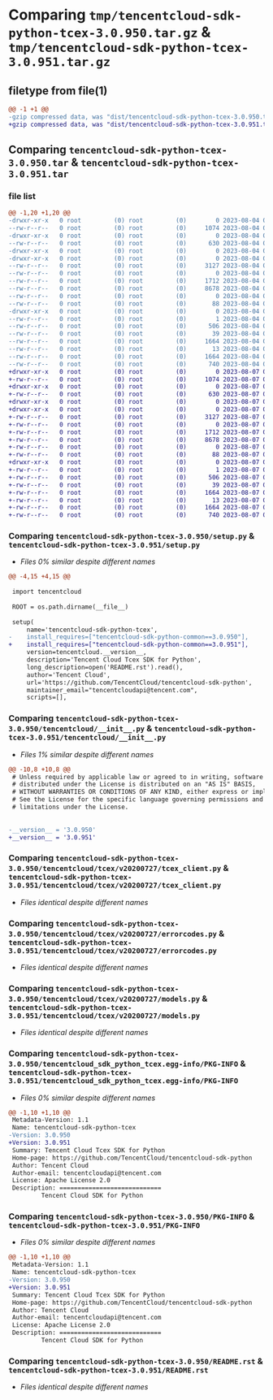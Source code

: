 # Comparing `tmp/tencentcloud-sdk-python-tcex-3.0.950.tar.gz` & `tmp/tencentcloud-sdk-python-tcex-3.0.951.tar.gz`

## filetype from file(1)

```diff
@@ -1 +1 @@
-gzip compressed data, was "dist/tencentcloud-sdk-python-tcex-3.0.950.tar", last modified: Fri Aug  4 00:35:03 2023, max compression
+gzip compressed data, was "dist/tencentcloud-sdk-python-tcex-3.0.951.tar", last modified: Mon Aug  7 00:34:44 2023, max compression
```

## Comparing `tencentcloud-sdk-python-tcex-3.0.950.tar` & `tencentcloud-sdk-python-tcex-3.0.951.tar`

### file list

```diff
@@ -1,20 +1,20 @@
-drwxr-xr-x   0 root         (0) root         (0)        0 2023-08-04 00:35:03.000000 tencentcloud-sdk-python-tcex-3.0.950/
--rw-r--r--   0 root         (0) root         (0)     1074 2023-08-04 00:35:03.000000 tencentcloud-sdk-python-tcex-3.0.950/setup.py
-drwxr-xr-x   0 root         (0) root         (0)        0 2023-08-04 00:35:03.000000 tencentcloud-sdk-python-tcex-3.0.950/tencentcloud/
--rw-r--r--   0 root         (0) root         (0)      630 2023-08-04 00:35:03.000000 tencentcloud-sdk-python-tcex-3.0.950/tencentcloud/__init__.py
-drwxr-xr-x   0 root         (0) root         (0)        0 2023-08-04 00:35:03.000000 tencentcloud-sdk-python-tcex-3.0.950/tencentcloud/tcex/
-drwxr-xr-x   0 root         (0) root         (0)        0 2023-08-04 00:35:03.000000 tencentcloud-sdk-python-tcex-3.0.950/tencentcloud/tcex/v20200727/
--rw-r--r--   0 root         (0) root         (0)     3127 2023-08-04 00:35:03.000000 tencentcloud-sdk-python-tcex-3.0.950/tencentcloud/tcex/v20200727/tcex_client.py
--rw-r--r--   0 root         (0) root         (0)        0 2023-08-04 00:35:03.000000 tencentcloud-sdk-python-tcex-3.0.950/tencentcloud/tcex/v20200727/__init__.py
--rw-r--r--   0 root         (0) root         (0)     1712 2023-08-04 00:35:03.000000 tencentcloud-sdk-python-tcex-3.0.950/tencentcloud/tcex/v20200727/errorcodes.py
--rw-r--r--   0 root         (0) root         (0)     8678 2023-08-04 00:35:03.000000 tencentcloud-sdk-python-tcex-3.0.950/tencentcloud/tcex/v20200727/models.py
--rw-r--r--   0 root         (0) root         (0)        0 2023-08-04 00:35:03.000000 tencentcloud-sdk-python-tcex-3.0.950/tencentcloud/tcex/__init__.py
--rw-r--r--   0 root         (0) root         (0)       88 2023-08-04 00:35:03.000000 tencentcloud-sdk-python-tcex-3.0.950/setup.cfg
-drwxr-xr-x   0 root         (0) root         (0)        0 2023-08-04 00:35:03.000000 tencentcloud-sdk-python-tcex-3.0.950/tencentcloud_sdk_python_tcex.egg-info/
--rw-r--r--   0 root         (0) root         (0)        1 2023-08-04 00:35:03.000000 tencentcloud-sdk-python-tcex-3.0.950/tencentcloud_sdk_python_tcex.egg-info/dependency_links.txt
--rw-r--r--   0 root         (0) root         (0)      506 2023-08-04 00:35:03.000000 tencentcloud-sdk-python-tcex-3.0.950/tencentcloud_sdk_python_tcex.egg-info/SOURCES.txt
--rw-r--r--   0 root         (0) root         (0)       39 2023-08-04 00:35:03.000000 tencentcloud-sdk-python-tcex-3.0.950/tencentcloud_sdk_python_tcex.egg-info/requires.txt
--rw-r--r--   0 root         (0) root         (0)     1664 2023-08-04 00:35:03.000000 tencentcloud-sdk-python-tcex-3.0.950/tencentcloud_sdk_python_tcex.egg-info/PKG-INFO
--rw-r--r--   0 root         (0) root         (0)       13 2023-08-04 00:35:03.000000 tencentcloud-sdk-python-tcex-3.0.950/tencentcloud_sdk_python_tcex.egg-info/top_level.txt
--rw-r--r--   0 root         (0) root         (0)     1664 2023-08-04 00:35:03.000000 tencentcloud-sdk-python-tcex-3.0.950/PKG-INFO
--rw-r--r--   0 root         (0) root         (0)      740 2023-08-04 00:35:03.000000 tencentcloud-sdk-python-tcex-3.0.950/README.rst
+drwxr-xr-x   0 root         (0) root         (0)        0 2023-08-07 00:34:44.000000 tencentcloud-sdk-python-tcex-3.0.951/
+-rw-r--r--   0 root         (0) root         (0)     1074 2023-08-07 00:34:43.000000 tencentcloud-sdk-python-tcex-3.0.951/setup.py
+drwxr-xr-x   0 root         (0) root         (0)        0 2023-08-07 00:34:44.000000 tencentcloud-sdk-python-tcex-3.0.951/tencentcloud/
+-rw-r--r--   0 root         (0) root         (0)      630 2023-08-07 00:34:43.000000 tencentcloud-sdk-python-tcex-3.0.951/tencentcloud/__init__.py
+drwxr-xr-x   0 root         (0) root         (0)        0 2023-08-07 00:34:44.000000 tencentcloud-sdk-python-tcex-3.0.951/tencentcloud/tcex/
+drwxr-xr-x   0 root         (0) root         (0)        0 2023-08-07 00:34:44.000000 tencentcloud-sdk-python-tcex-3.0.951/tencentcloud/tcex/v20200727/
+-rw-r--r--   0 root         (0) root         (0)     3127 2023-08-07 00:34:43.000000 tencentcloud-sdk-python-tcex-3.0.951/tencentcloud/tcex/v20200727/tcex_client.py
+-rw-r--r--   0 root         (0) root         (0)        0 2023-08-07 00:34:43.000000 tencentcloud-sdk-python-tcex-3.0.951/tencentcloud/tcex/v20200727/__init__.py
+-rw-r--r--   0 root         (0) root         (0)     1712 2023-08-07 00:34:43.000000 tencentcloud-sdk-python-tcex-3.0.951/tencentcloud/tcex/v20200727/errorcodes.py
+-rw-r--r--   0 root         (0) root         (0)     8678 2023-08-07 00:34:43.000000 tencentcloud-sdk-python-tcex-3.0.951/tencentcloud/tcex/v20200727/models.py
+-rw-r--r--   0 root         (0) root         (0)        0 2023-08-07 00:34:43.000000 tencentcloud-sdk-python-tcex-3.0.951/tencentcloud/tcex/__init__.py
+-rw-r--r--   0 root         (0) root         (0)       88 2023-08-07 00:34:44.000000 tencentcloud-sdk-python-tcex-3.0.951/setup.cfg
+drwxr-xr-x   0 root         (0) root         (0)        0 2023-08-07 00:34:44.000000 tencentcloud-sdk-python-tcex-3.0.951/tencentcloud_sdk_python_tcex.egg-info/
+-rw-r--r--   0 root         (0) root         (0)        1 2023-08-07 00:34:44.000000 tencentcloud-sdk-python-tcex-3.0.951/tencentcloud_sdk_python_tcex.egg-info/dependency_links.txt
+-rw-r--r--   0 root         (0) root         (0)      506 2023-08-07 00:34:44.000000 tencentcloud-sdk-python-tcex-3.0.951/tencentcloud_sdk_python_tcex.egg-info/SOURCES.txt
+-rw-r--r--   0 root         (0) root         (0)       39 2023-08-07 00:34:44.000000 tencentcloud-sdk-python-tcex-3.0.951/tencentcloud_sdk_python_tcex.egg-info/requires.txt
+-rw-r--r--   0 root         (0) root         (0)     1664 2023-08-07 00:34:44.000000 tencentcloud-sdk-python-tcex-3.0.951/tencentcloud_sdk_python_tcex.egg-info/PKG-INFO
+-rw-r--r--   0 root         (0) root         (0)       13 2023-08-07 00:34:44.000000 tencentcloud-sdk-python-tcex-3.0.951/tencentcloud_sdk_python_tcex.egg-info/top_level.txt
+-rw-r--r--   0 root         (0) root         (0)     1664 2023-08-07 00:34:44.000000 tencentcloud-sdk-python-tcex-3.0.951/PKG-INFO
+-rw-r--r--   0 root         (0) root         (0)      740 2023-08-07 00:34:43.000000 tencentcloud-sdk-python-tcex-3.0.951/README.rst
```

### Comparing `tencentcloud-sdk-python-tcex-3.0.950/setup.py` & `tencentcloud-sdk-python-tcex-3.0.951/setup.py`

 * *Files 0% similar despite different names*

```diff
@@ -4,15 +4,15 @@
 
 import tencentcloud
 
 ROOT = os.path.dirname(__file__)
 
 setup(
     name='tencentcloud-sdk-python-tcex',
-    install_requires=["tencentcloud-sdk-python-common==3.0.950"],
+    install_requires=["tencentcloud-sdk-python-common==3.0.951"],
     version=tencentcloud.__version__,
     description='Tencent Cloud Tcex SDK for Python',
     long_description=open('README.rst').read(),
     author='Tencent Cloud',
     url='https://github.com/TencentCloud/tencentcloud-sdk-python',
     maintainer_email="tencentcloudapi@tencent.com",
     scripts=[],
```

### Comparing `tencentcloud-sdk-python-tcex-3.0.950/tencentcloud/__init__.py` & `tencentcloud-sdk-python-tcex-3.0.951/tencentcloud/__init__.py`

 * *Files 1% similar despite different names*

```diff
@@ -10,8 +10,8 @@
 # Unless required by applicable law or agreed to in writing, software
 # distributed under the License is distributed on an "AS IS" BASIS,
 # WITHOUT WARRANTIES OR CONDITIONS OF ANY KIND, either express or implied.
 # See the License for the specific language governing permissions and
 # limitations under the License.
 
 
-__version__ = '3.0.950'
+__version__ = '3.0.951'
```

### Comparing `tencentcloud-sdk-python-tcex-3.0.950/tencentcloud/tcex/v20200727/tcex_client.py` & `tencentcloud-sdk-python-tcex-3.0.951/tencentcloud/tcex/v20200727/tcex_client.py`

 * *Files identical despite different names*

### Comparing `tencentcloud-sdk-python-tcex-3.0.950/tencentcloud/tcex/v20200727/errorcodes.py` & `tencentcloud-sdk-python-tcex-3.0.951/tencentcloud/tcex/v20200727/errorcodes.py`

 * *Files identical despite different names*

### Comparing `tencentcloud-sdk-python-tcex-3.0.950/tencentcloud/tcex/v20200727/models.py` & `tencentcloud-sdk-python-tcex-3.0.951/tencentcloud/tcex/v20200727/models.py`

 * *Files identical despite different names*

### Comparing `tencentcloud-sdk-python-tcex-3.0.950/tencentcloud_sdk_python_tcex.egg-info/PKG-INFO` & `tencentcloud-sdk-python-tcex-3.0.951/tencentcloud_sdk_python_tcex.egg-info/PKG-INFO`

 * *Files 0% similar despite different names*

```diff
@@ -1,10 +1,10 @@
 Metadata-Version: 1.1
 Name: tencentcloud-sdk-python-tcex
-Version: 3.0.950
+Version: 3.0.951
 Summary: Tencent Cloud Tcex SDK for Python
 Home-page: https://github.com/TencentCloud/tencentcloud-sdk-python
 Author: Tencent Cloud
 Author-email: tencentcloudapi@tencent.com
 License: Apache License 2.0
 Description: ============================
         Tencent Cloud SDK for Python
```

### Comparing `tencentcloud-sdk-python-tcex-3.0.950/PKG-INFO` & `tencentcloud-sdk-python-tcex-3.0.951/PKG-INFO`

 * *Files 0% similar despite different names*

```diff
@@ -1,10 +1,10 @@
 Metadata-Version: 1.1
 Name: tencentcloud-sdk-python-tcex
-Version: 3.0.950
+Version: 3.0.951
 Summary: Tencent Cloud Tcex SDK for Python
 Home-page: https://github.com/TencentCloud/tencentcloud-sdk-python
 Author: Tencent Cloud
 Author-email: tencentcloudapi@tencent.com
 License: Apache License 2.0
 Description: ============================
         Tencent Cloud SDK for Python
```

### Comparing `tencentcloud-sdk-python-tcex-3.0.950/README.rst` & `tencentcloud-sdk-python-tcex-3.0.951/README.rst`

 * *Files identical despite different names*

